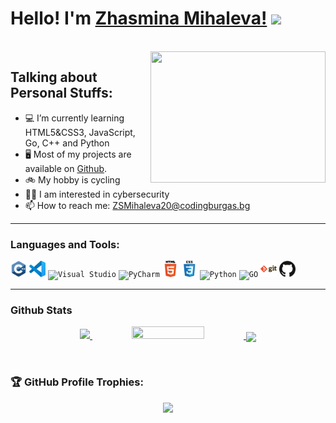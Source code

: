 # Hello! I'm [Zhasmina Mihaleva!](https://github.com/ZSMihaleva20) <img src="https://github.com/himanshusharma89/himanshusharma89/blob/master/Hi.gif" width="25px">
<br>

<img align="right" height="210" width="280" alt="" src="https://media0.giphy.com/media/USV0ym3bVWQJJmNu3N/giphy.gif?cid=ecf05e47hbe2pq417alp5dxrsinr65x1z4k62x30johdgb69&rid=giphy.gif&ct=g" />

## Talking about Personal Stuffs:

- 💻 I’m currently learning HTML5&CSS3, JavaScript, Go, C++ and Python
- 🖥 Most of my projects are available on [Github](https://github.com/ZSMihaleva20?tab=repositories).
- 🚲 My hobby is cycling
- 👩‍💻 I am interested in cybersecurity
- 📫 How to reach me: ZSMihaleva20@codingburgas.bg

<hr>

### Languages and Tools:

<code><img alt="CPP" width="26px" src="https://raw.githubusercontent.com/github/explore/80688e429a7d4ef2fca1e82350fe8e3517d3494d/topics/cpp/cpp.png" ></code>
<code><img alt="Visual Studio Code" width="26px" src="https://raw.githubusercontent.com/github/explore/80688e429a7d4ef2fca1e82350fe8e3517d3494d/topics/visual-studio-code/visual-studio-code.png"></code>
<code><img alt="Visual Studio" width="26px" src="https://thesamclub.co.uk/wp-content/uploads/2019/05/Visual-Studio-Logo.png"></code>
<code><img  alt="PyCharm" width="26px" src="https://upload.wikimedia.org/wikipedia/commons/thumb/1/1d/PyCharm_Icon.svg/1200px-PyCharm_Icon.svg.png" ></code>
<code><img alt="HTML5" width="26px" src="https://raw.githubusercontent.com/github/explore/80688e429a7d4ef2fca1e82350fe8e3517d3494d/topics/html/html.png" ></code>
<code><img alt="CSS3" width="26px" src="https://raw.githubusercontent.com/github/explore/80688e429a7d4ef2fca1e82350fe8e3517d3494d/topics/css/css.png" ></code>
<code><img alt="Python" width="26px"  src="https://upload.wikimedia.org/wikipedia/commons/thumb/c/c3/Python-logo-notext.svg/1200px-Python-logo-notext.svg.png" ></code>
<code><img alt="GO" width="50px"  src="https://upload.wikimedia.org/wikipedia/commons/thumb/0/05/Go_Logo_Blue.svg/1200px-Go_Logo_Blue.svg.png" ></code>
<code><img  alt="Git" width="26px" src="https://raw.githubusercontent.com/github/explore/80688e429a7d4ef2fca1e82350fe8e3517d3494d/topics/git/git.png" ></code>
<code><img  alt="GitHub" width="26px" src="https://raw.githubusercontent.com/github/explore/78df643247d429f6cc873026c0622819ad797942/topics/github/github.png" ></code>
 
<hr>
  
### Github Stats
  
<p align="center">
  <a href="https://github.com/ZSMihaleva20"><span>
    <img height="40%" src="https://github-readme-stats.vercel.app/api?username=ZSMihaleva20&count_private=true&show_icons=true&theme=radical&&include_all_commits=true"/>
    <img height="48%" width="48%" src="https://github-readme-streak-stats.herokuapp.com/?user=ZSMihaleva20&theme=radical" />
    <img align="center" src="https://github-profile-summary-cards.vercel.app/api/cards/profile-details?username=ZSMihaleva20&theme=dracula" />
    </span></a>
</p>
  
<br>
  
### 🏆 GitHub Profile Trophies:
<p align="center">
<a href="https://github.com/ryo-ma/github-profile-trophy">
  <img width=800 src="https://github-profile-trophy.vercel.app/?username=ZSMihaleva20&column=8&theme=onedark&no-frame=true&no-bg=true"/>
</a>
</p>
